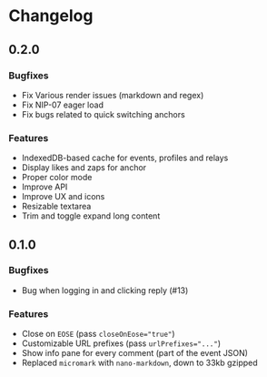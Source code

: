 # Changelog

## 0.2.0

### Bugfixes

 - Fix Various render issues (markdown and regex)
 - Fix NIP-07 eager load
 - Fix bugs related to quick switching anchors

### Features

 - IndexedDB-based cache for events, profiles and relays
 - Display likes and zaps for anchor
 - Proper color mode
 - Improve API
 - Improve UX and icons
 - Resizable textarea
 - Trim and toggle expand long content

## 0.1.0

### Bugfixes

 - Bug when logging in and clicking reply (#13)

### Features

 - Close on `EOSE` (pass `closeOnEose="true"`)
 - Customizable URL prefixes (pass `urlPrefixes="..."`)
 - Show info pane for every comment (part of the event JSON)
 - Replaced `micromark` with `nano-markdown`, down to 33kb gzipped